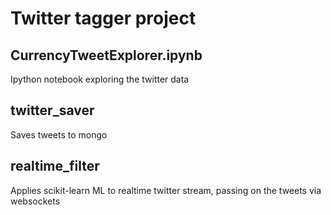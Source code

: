 # Twitter tagger project

## CurrencyTweetExplorer.ipynb

Ipython notebook exploring the twitter data

## twitter_saver

Saves tweets to mongo

## realtime_filter

Applies scikit-learn ML to realtime twitter stream, passing on
the tweets via websockets
